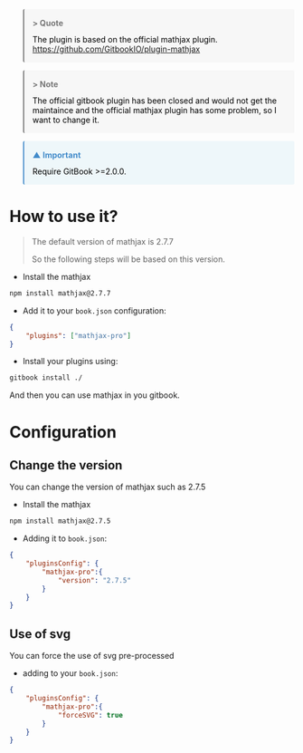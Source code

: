 <blockquote style="background-color: #f7f7f7; border-left-color: #777777;border-radius: 3px; padding: 5px 15px 15px 15px;">
<b style="color: #777777; padding-left: 0px; line-height:40px">>&nbsp;Quote</b><br/>
<div style="padding-left: 0px; color: #000000; word-wrap: break-word;">
The plugin is based on the official mathjax plugin.<br/>
<a href="https://github.com/GitbookIO/plugin-mathjax">https://github.com/GitbookIO/plugin-mathjax</a><br/>
</div></blockquote>

<blockquote style="background-color: #f7f7f7; border-left-color: #777777;border-radius: 3px; padding: 5px 15px 15px 15px;">
<b style="color: #777777; padding-left: 0px; line-height:40px">>&nbsp;Note</b><br/>
<div style="padding-left: 0px; color: #000000; word-wrap: break-word;">
The official gitbook plugin has been closed and would not get the maintaince and the official mathjax plugin has some problem, so I want to change it.<br/>
</div></blockquote>

<blockquote style="background-color: #eef7fa; border-left-color: #428bca;border-radius: 3px; padding: 5px 15px 15px 15px;">
<b style="color: #428bca; padding-left: 0px; line-height:40px">▲&nbsp;Important</b><br/>
<div style="padding-left: 0px; color: #000000; word-wrap: break-word;">
Require GitBook >=2.0.0.<br/>
</div></blockquote>

# How to use it?

> The default version of mathjax is 2.7.7
>
> So the following steps will be based on this version.

- Install the mathjax

```bash
npm install mathjax@2.7.7
```

- Add it to your `book.json` configuration:

```json
{
    "plugins": ["mathjax-pro"]
}
```

- Install your plugins using:

```bash
gitbook install ./
```

And then you can use mathjax in you gitbook.

# Configuration

## Change the version

You can change the version of mathjax such as 2.7.5

- Install the mathjax

```bash
npm install mathjax@2.7.5
```

- Adding it to `book.json`:

```json
{
    "pluginsConfig": {
        "mathjax-pro":{
            "version": "2.7.5"
        }
    }
}
```

## Use of svg

You can force the use of svg pre-processed

- adding to your `book.json`:

```json
{
    "pluginsConfig": {
        "mathjax-pro":{
            "forceSVG": true
        }
    }
}
```
